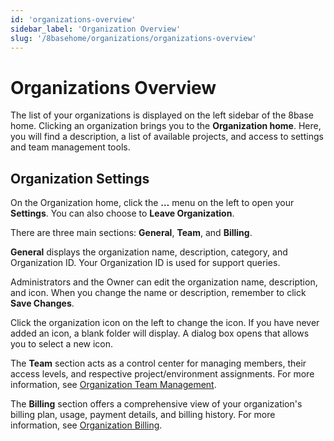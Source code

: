 ```yaml
---
id: 'organizations-overview'
sidebar_label: 'Organization Overview'
slug: '/8basehome/organizations/organizations-overview'
---
```

# Organizations Overview

The list of your organizations is displayed on the left sidebar of the 8base home. Clicking an organization brings you to the **Organization home**. Here, you will find a description, a list of available projects, and access to settings and team management tools.

<!--![alt_text](images/image1.png)-->

## Organization Settings

On the Organization home, click the **…** menu on the left to open your **Settings**. You can also choose to **Leave Organization**.

<!--![alt_text](images/image2.png)-->

There are three main sections: **General**, **Team**, and **Billing**.

**General** displays the organization name, description, category, and Organization ID. Your Organization ID is used for support queries. 

Administrators and the Owner can edit the organization name, description, and icon. When you change the name or description, remember to click **Save Changes**.

Click the organization icon on the left to change the icon. If you have never added an icon, a blank folder will display. A dialog box opens that allows you to select a new icon.

<!--![alt_text](images/image3.png)-->

The **Team** section acts as a control center for managing members, their access levels, and respective project/environment assignments. For more information, see [Organization Team Management](organizations-team-management.md).

<!--![alt_text](images/image4.png)-->

The **Billing** section offers a comprehensive view of your organization's billing plan, usage, payment details, and billing history. For more information, see [Organization Billing](organizations-billing.md).

<!--![alt_text](images/image5.png)-->

